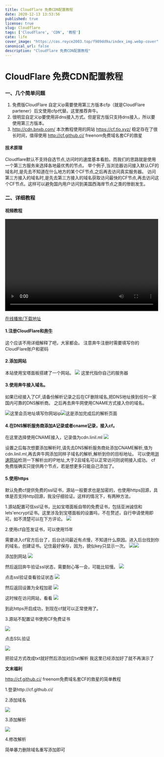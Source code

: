 ```yaml
---
title: Cloudflare 免费CDN配置教程
date: 2020-12-13 13:53:56
published: true
license: true
slug: Cloudflare
tags: ['Cloudflare', 'CDN', '教程']
cate: life
cover_image: "https://cos.royce2003.top/f909dd9a/index_img.webp-cover"
canonical_url: false
description: "Cloudflare 免费CDN配置教程"
---
```

# CloudFlare 免费CDN配置教程

### 一、几个简单问题

1. 免费版CloudFlare 自定义ip需要使用第三方版本cfp（就是CloudFlare partener）后文使用cfp代替。这里推荐奔牛。 
2. 很明显自定义ip要使用非dns接入方式。但是官方版只支持dns接入，所以要使用第三方版本。
3. http://cdn.bnxb.com/ 本次教程使用的网站
   https://cf.tlo.xyz/ 稳定存在了很长时间，值得使用
   http://cf.github.ci/ freenom免费域名套CF的救星

#### 技术原理

Cloudflare默认不支持自选节点,访问时的速度基本看脸。而我们的思路就是使用一个第三方服务来选择各地最优秀的节点。
举个例子,当浏览器访问接入默认CF的域名时,是先去不知道在什么地方的某个CF节点,之后再去访问真实服务器。
访问第三方接入的域名时,是先去第三方接入的域名获取访问最快的CF节点,再去访问这个CF节点。这样可以避免国内用户访问到美国西海岸节点之类的惨剧发生。

### 二、详细教程

#### 视频教程
<video src="https://dl.linik.ml/E5/%E6%96%87%E6%A1%A3/Documents/%E5%A4%96%E9%93%BE/%E5%A6%82%E4%BD%95%E9%83%A8%E7%BD%B2CFP%E8%87%AA%E9%80%89%E8%8A%82%E7%82%B9%E7%9E%8E%E6%89%AF%E7%89%88.mp4" controls="controls" width="500" height="300">您的浏览器不支持播放该视频！</video>

[在线播放/下载地址](https://dl.linik.ml/E5/文档/Documents/外链/如何部署CFP自选节点瞎扯版.mp4?preview)

#### 1.注册CloudFlare和[奔牛](http://cdn.bnxb.com/)

这个应该不用详细解释了吧，大家都会。
注意奔牛注册时需要填写你的CloudFlare账户和密码

#### 2.添加网站

本站使用宝塔面板搭建了一个网站。
![](https://img.shanyemangfu.com/wp-content/uploads/2020/02/TIM20200201133414.png-2)
这里代指你自己的服务器

#### 3.使用奔牛接入域名。

如果已经接入了CF,请备份解析记录之后在CF删除域名,把DNS地址换到任何一家国内可靠的DNS解析商。
之后再去奔牛网使用CNAME方式接入你的域名。

[](https://img.shanyemangfu.com/wp-content/uploads/2020/02/TIM20200201131338-1.png-2)![](https://img.shanyemangfu.com/wp-content/uploads/2020/02/TIM20200201133221.png-2)这里会员地址填写你网站ip![](https://img.shanyemangfu.com/wp-content/uploads/2020/02/TIM20200201143927-1024x649.png-2)这是添加完成后的解析页面

#### 4.在DNS解析服务商添加A记录或者cname记录，接入cf。

在这里选择使用CNAME接入，记录值为cdn.linil.ml
![](https://s1.ax1x.com/2020/07/13/UJUMp4.png)

设置之后每次想要添加解析时,请先去DNS解析服务商处添加CNAME解析,值为cdn.linil.ml,再去奔牛网添加同样子域名的解析,解析到你的目标地址。
可以使用[测速网站](https://www.ce8.com/)检测一下解析出的IP地址,大于2且域名可以正常访问则说明接入成功。
cf免费版确实只提供两个节点，若是想更多只能自己添加了。

#### 5.使用https

默认免费cf提供免费的ssl证书，源站一般要求也是加密的，也使用https回源，具体是否支持http回源，我没仔细验证。这样的情况下，有两种方法，

1.源站配置可信ssl证书，比如宝塔面板自带的免费证书，包括亚洲诚信和lets'encrypt证书。这里涉及到宝塔面板的设置吗，不在赘述，自行申请使用即可。如不清楚可以在下方评论。
![](https://img.shanyemangfu.com/wp-content/uploads/2020/02/TIM20200201145735.png-2)

2.使用cf自签发证书，可以使用15年

需要进入cf官方后台了，后台访问最近有点慢，不知道什么原因。进入后台找到你的域名，创建证书。记住最好保存，因为，貌似key只显示一次。
![](https://img.shanyemangfu.com/wp-content/uploads/2020/02/TIM20200201150417-1024x602.png-2)![](https://img.shanyemangfu.com/wp-content/uploads/2020/02/TIM20200201150507.png-2)

添加到网站
![](https://img.shanyemangfu.com/wp-content/uploads/2020/02/TIM20200201150902.png-2)

然后返回奔牛验证ssl状态，需要耐心等一会，可能比较慢。
![](https://img.shanyemangfu.com/wp-content/uploads/2020/02/TIM20200201152033.png-2)

点击ssl验证查看验证状态
![](https://img.shanyemangfu.com/wp-content/uploads/2020/02/TIM20200201152109-1024x171.png-2)

然后返回设置为全程加密
![](https://img.shanyemangfu.com/wp-content/uploads/2020/02/TIM20200201152513.png-2)

这时候在访问网站，看看
![](https://img.shanyemangfu.com/wp-content/uploads/2020/02/TIM20200201152442.png-2)

到此https开启成功，到现在cf就可以正常使用了。

3.源站不配置证书使用CF免费证书

![](https://img.shanyemangfu.com/wp-content/uploads/2020/02/TIM20200201152033.png-2)

点击SSL验证

![](https://s1.ax1x.com/2020/07/16/UBBYZV.png)

把验证方式改成txt就好然后添加对应txt解析 我这里已经添加好了就不再演示了

**文末福利**

http://cf.github.ci/ freenom免费域名套CF的救星的简单教程

1.登录http://cf.github.ci/

2.添加域名

![](https://s1.ax1x.com/2020/07/13/UJUX34.png)

3.添加解析

![](https://s1.ax1x.com/2020/07/13/UJar24.png)

4.修改解析

简单暴力删除域名重写添加即可
